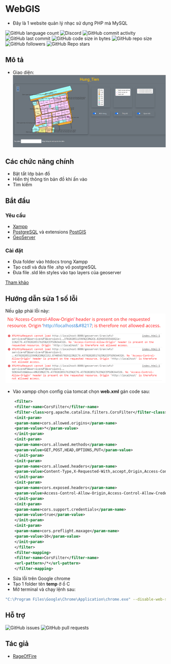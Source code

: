 # WebGIS

* Đây là 1 website quản lý nhạc sử dụng PHP mà MySQL

![GitHub language count](https://img.shields.io/github/languages/count/RageOfFire/WebGIS)
![Discord](https://img.shields.io/discord/752171524919918672)
![GitHub commit activity](https://img.shields.io/github/commit-activity/m/RageOfFire/WebGIS)
![GitHub last commit](https://img.shields.io/github/last-commit/RageOfFire/WebGIS)
![GitHub code size in bytes](https://img.shields.io/github/languages/code-size/RageOfFire/WebGIS)
![GitHub repo size](https://img.shields.io/github/repo-size/RageOfFire/WebGIS)
![GitHub followers](https://img.shields.io/github/followers/RageOfFire)
![GitHub Repo stars](https://img.shields.io/github/stars/RageOfFire/WebGIS)

## Mô tả

* Giao diện:
![Giao diện](/img/giaodien.png?raw=true "Giao diện")

## Các chức năng chính

* Bật tắt lớp bản đồ
* Hiển thị thông tin bản đồ khi ấn vào
* Tìm kiếm

## Bắt đầu

### Yêu cầu

* [Xampp](https://www.apachefriends.org/download.html)
* [PostgreSQL](https://www.postgresql.org/download/) và extensions [PostGIS](https://postgis.net/install/)
* [GeoServer](https://geoserver.org/download/)

### Cài đặt

* Đưa folder vào htdocs trong Xampp
* Tạo csdl và đưa file .shp vô postgreSQL
* Đưa file .sld lên styles vào tạo layers của geoserver

[Tham khảo](https://cuongdx313.wordpress.com/2016/04/07/webgis-voi-geoserver-postgis-openlayer-bai-1-tao-database-voi-postgresql-va-postgis/)

## Hướng dẫn sửa 1 số lỗi

Nếu gặp phải lỗi này:
![Lỗi](/img/Error.png?raw=true "Lỗi")

* Vào xampp chọn config của tomcat chọn **web.xml** gán code sau:

```xml
    <filter>
    <filter-name>CorsFilter</filter-name>
    <filter-class>org.apache.catalina.filters.CorsFilter</filter-class>
    <init-param>
    <param-name>cors.allowed.origins</param-name>
    <param-value>*</param-value>
    </init-param>
    <init-param>
    <param-name>cors.allowed.methods</param-name>
    <param-value>GET,POST,HEAD,OPTIONS,PUT</param-value>
    </init-param>
    <init-param>
    <param-name>cors.allowed.headers</param-name>
    <param-value>Content-Type,X-Requested-With,accept,Origin,Access-Control-Request-Method,Access-Control-Request-Headers</param-value>
    </init-param>
    <init-param>
    <param-name>cors.exposed.headers</param-name>
    <param-value>Access-Control-Allow-Origin,Access-Control-Allow-Credentials</param-value>
    </init-param>
    <init-param>
    <param-name>cors.support.credentials</param-name>
    <param-value>true</param-value>
    </init-param>
    <init-param>
    <param-name>cors.preflight.maxage</param-name>
    <param-value>10</param-value>
    </init-param>
    </filter>
    <filter-mapping>
    <filter-name>CorsFilter</filter-name>
    <url-pattern>/*</url-pattern>
    </filter-mapping>
```

* Sửa lỗi trên Google chrome
* Tạo 1 folder tên **temp** ở ổ C
* Mở terminal và chạy lệnh sau:

```sh
"C:\Program Files\Google\Chrome\Application\chrome.exe" --disable-web-security --disable-gpu --user-data-dir=C:\temp

```

## Hỗ trợ

![GitHub issues](https://img.shields.io/github/issues/RageOfFire/KoraBot)
![GitHub pull requests](https://img.shields.io/github/issues-pr/RageOfFire/KoraBot)

## Tác giả

* [RageOfFire](https://github.com/RageOfFire)

